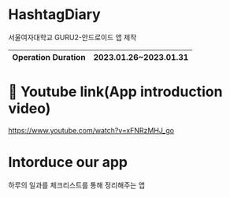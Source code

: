 # HashtagDiary
서울여자대학교 GURU2-안드로이드 앱 제작

|Operation Duration|2023.01.26~2023.01.31|
|---|---|

# 📎 Youtube link(App introduction video)
https://www.youtube.com/watch?v=xFNRzMHJ_go

# Intorduce our app
하루의 일과를 체크리스트를 통해 정리해주는 앱

